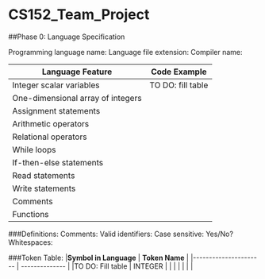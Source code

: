 # CS152_Team_Project

##Phase 0: Language Specification

Programming language name:
Language file extension:
Compiler name:

|__Language Feature__ | __Code Example__ |
| ------------------- | ---------------- |
|Integer scalar variables| TO DO: fill table|
|One-dimensional array of integers|
|Assignment statements|
|Arithmetic operators|
|Relational operators|
|While loops|
|If-then-else statements|
|Read statements|
|Write statements|
|Comments|
|Functions|

###Definitions:
Comments:
Valid identifiers:
Case sensitive: Yes/No?
Whitespaces:

###Token Table:
|__Symbol in Language__ | __Token Name__ |
|---------------------- | -------------- |
|TO DO: Fill table      | INTEGER        |
|                       |                |
|                       |                |
